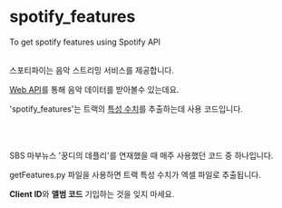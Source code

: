 # spotify_features
To get spotify features using Spotify API
<br></br>
<p>스포티파이는 음악 스트리밍 서비스를 제공합니다.</p>
<p><a href="https://developer.spotify.com/documentation/web-api/reference/#endpoint-get-audio-features">Web API</a>를 통해 음악 데이터를 받아볼수 있는데요.</p>
<p>'spotify_features'는 트랙의 <a href="https://developer.spotify.com/documentation/web-api/reference/#object-audiofeaturesobject">특성 수치</a>를 추출하는데 사용 코드입니다.</p>
<br></br>
<p>SBS 마부뉴스 '꿍디의 데플리'를 연재했을 때 매주 사용했던 코드 중 하나입니다.</p>
<p>getFeatures.py 파일을 사용하면 트랙 특성 수치가 엑셀 파일로 추출됩니다.</p>
<p><b>Client ID</b>와 <b>앨범 코드</b> 기입하는 것을 잊지 마세요.</p>
